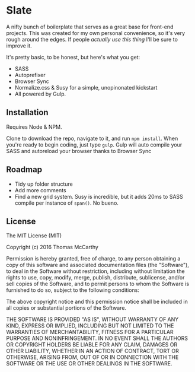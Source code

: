 # Slate 
A nifty bunch of boilerplate that serves as a great base for front-end projects. This was created for my own personal convenience, so it's very rough around the edges. If people *actually use this thing* I'll be sure to improve it.

It's pretty basic, to be honest, but here's what you get:
* SASS
* Autoprefixer
* Browser Sync
* Normalize.css & Susy for a simple, unopinonated kickstart
* All powered by Gulp.


## Installation

Requires Node & NPM. 

Clone to download the repo, navigate to it, and run `npm install`. When you're ready to begin coding, just type `gulp`. Gulp will auto compile your SASS and autoreload your browser thanks to Browser Sync

## Roadmap

* Tidy up folder structure
* Add more comments
* Find a new grid system. Susy is incredible, but it adds 20ms to SASS compile per instance of `span()`. No bueno.

## License

The MIT License (MIT)

Copyright (c) 2016 Thomas McCarthy

Permission is hereby granted, free of charge, to any person obtaining a copy of this software and associated documentation files (the "Software"), to deal in the Software without restriction, including without limitation the rights to use, copy, modify, merge, publish, distribute, sublicense, and/or sell copies of the Software, and to permit persons to whom the Software is furnished to do so, subject to the following conditions:

The above copyright notice and this permission notice shall be included in all copies or substantial portions of the Software.

THE SOFTWARE IS PROVIDED "AS IS", WITHOUT WARRANTY OF ANY KIND, EXPRESS OR IMPLIED, INCLUDING BUT NOT LIMITED TO THE WARRANTIES OF MERCHANTABILITY, FITNESS FOR A PARTICULAR PURPOSE AND NONINFRINGEMENT. IN NO EVENT SHALL THE AUTHORS OR COPYRIGHT HOLDERS BE LIABLE FOR ANY CLAIM, DAMAGES OR OTHER LIABILITY, WHETHER IN AN ACTION OF CONTRACT, TORT OR OTHERWISE, ARISING FROM, OUT OF OR IN CONNECTION WITH THE SOFTWARE OR THE USE OR OTHER DEALINGS IN THE SOFTWARE.